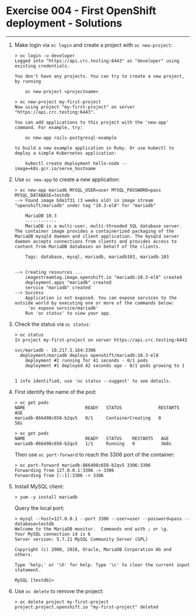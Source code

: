 # Exercise 004 - First OpenShift deployment - Solutions

---

1. Make login via ```oc login``` and create a project with
   ```oc new-project```:

   ```console
   > oc login -u developer
   Logged into "https://api.crc.testing:6443" as "developer" using existing credentials.

   You don't have any projects. You can try to create a new project, by running

       oc new-project <projectname>

   > oc new-project my-first-project
   Now using project "my-first-project" on server "https://api.crc.testing:6443".

   You can add applications to this project with the 'new-app' command. For example, try:

       oc new-app rails-postgresql-example

   to build a new example application in Ruby. Or use kubectl to deploy a simple Kubernetes application:

       kubectl create deployment hello-node --image=k8s.gcr.io/serve_hostname
   ```

2. Use ```oc new-app``` to create a new application:

   ```console
   > oc new-app mariadb MYSQL_USER=user MYSQL_PASSWORD=pass MYSQL_DATABASE=testdb
   --> Found image bde1f31 (3 weeks old) in image stream "openshift/mariadb" under tag "10.3-el8" for "mariadb"

       MariaDB 10.3
       ------------
       MariaDB is a multi-user, multi-threaded SQL database server. The container image provides a containerized packaging of the MariaDB mysqld daemon and client application. The mysqld server daemon accepts connections from clients and provides access to content from MariaDB databases on behalf of the clients.

       Tags: database, mysql, mariadb, mariadb103, mariadb-103


   --> Creating resources ...
       imagestreamtag.image.openshift.io "mariadb:10.3-el8" created
       deployment.apps "mariadb" created
       service "mariadb" created
   --> Success
       Application is not exposed. You can expose services to the outside world by executing one or more of the commands below:
        'oc expose service/mariadb'
       Run 'oc status' to view your app.
   ```

3. Check the status via ```oc status```:

   ```console
   > oc status
   In project my-first-project on server https://api.crc.testing:6443

   svc/mariadb - 10.217.5.164:3306
     deployment/mariadb deploys openshift/mariadb:10.3-el8
       deployment #2 running for 41 seconds - 0/1 pods
       deployment #1 deployed 42 seconds ago - 0/1 pods growing to 1


   1 info identified, use 'oc status --suggest' to see details.
   ```

4. First identify the name of the pod:

   ```console
   > oc get pods
   NAME                       READY   STATUS              RESTARTS   AGE
   mariadb-866498c658-b2qv5   0/1     ContainerCreating   0          58s

   > oc get pods
   NAME                       READY   STATUS    RESTARTS   AGE
   mariadb-866498c658-b2qv5   1/1     Running   0          3m8s
   ```

   Then use ```oc port-forward``` to reach the 3306 port of the container:

   ```console
   > oc port-forward mariadb-866498c658-b2qv5 3306:3306
   Forwarding from 127.0.0.1:3306 -> 3306
   Forwarding from [::1]:3306 -> 3306
   ```

5. Install MySQL client:

   ```console
   > yum -y install mariadb
   ```

   Query the local port:

   ```console
   > mysql --host=127.0.0.1 --port 3306 --user=user --password=pass --database=testdb
   Welcome to the MariaDB monitor.  Commands end with ; or \g.
   Your MySQL connection id is 6
   Server version: 5.7.21 MySQL Community Server (GPL)

   Copyright (c) 2000, 2018, Oracle, MariaDB Corporation Ab and others.

   Type 'help;' or '\h' for help. Type '\c' to clear the current input statement.

   MySQL [testdb]>
   ```

6. Use ```oc delete``` to remove the project:

   ```console
   > oc delete project my-first-project
   project.project.openshift.io "my-first-project" deleted
   ```
